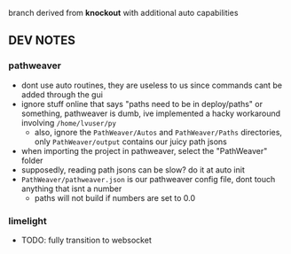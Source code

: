 branch derived from **knockout** with additional auto capabilities

## DEV NOTES
### pathweaver
- dont use auto routines, they are useless to us since commands cant be added through the gui
- ignore stuff online that says "paths need to be in deploy/paths" or something, pathweaver is dumb, ive implemented a hacky workaround involving `/home/lvuser/py`
    - also, ignore the `PathWeaver/Autos` and `PathWeaver/Paths` directories, only `PathWeaver/output` contains our juicy path jsons
- when importing the project in pathweaver, select the "PathWeaver" folder
- supposedly, reading path jsons can be slow? do it at auto init
- `PathWeaver/pathweaver.json` is our pathweaver config file, dont touch anything that isnt a number
    - paths will not build if numbers are set to 0.0

### limelight
- TODO: fully transition to websocket